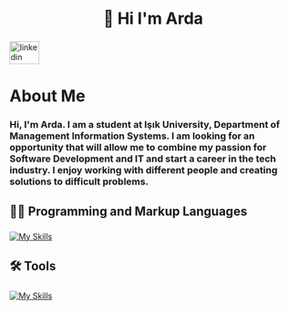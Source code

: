 <h1 align="center">👋 Hi I'm Arda</h1>

###

<div align="left">
  <a href="https://www.linkedin.com/in/arda-irdep/" target="_blank">
    <img src="https://raw.githubusercontent.com/maurodesouza/profile-readme-generator/master/src/assets/icons/social/linkedin/default.svg" width="52" height="40" alt="linkedin logo"  />
  </a>
</div>

###

<h1 align="left">About Me</h1>

###

<h3 align="left">Hi, I'm Arda. I am a student at Işık University, Department of Management Information Systems. I am looking for an opportunity that will allow me to combine my passion for Software Development and IT and start a career in the tech industry. I enjoy working with different people and creating solutions to difficult problems.</h3>

###

<h2 align="left">👨‍💻 Programming and Markup Languages</h2>

###

[![My Skills](https://skillicons.dev/icons?i=java,python,c,html,css,javascript)](https://skillicons.dev)

###

<h2 align="left">🛠️ Tools</h2>

###

[![My Skills](https://skillicons.dev/icons?i=linux,git,github,mssql)](https://skillicons.dev)

###
